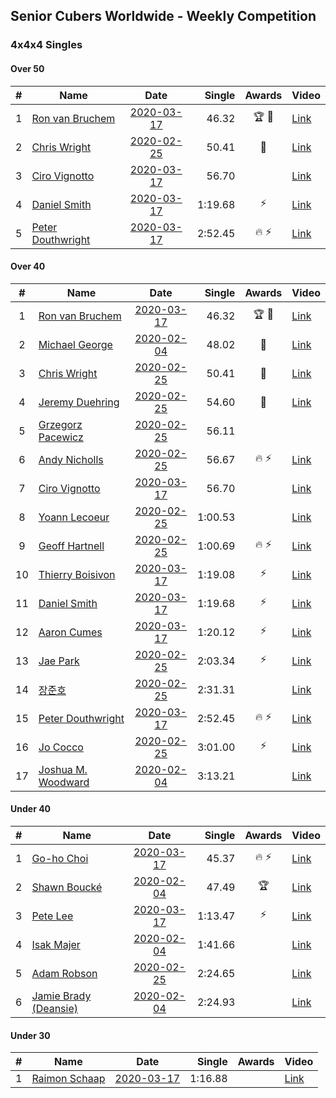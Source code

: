 ## Senior Cubers Worldwide - Weekly Competition
### 4x4x4 Singles

#### Over 50

| # | Name | Date | Single | Awards | Video |
| :--: | -- | :--: | --: | :--: | -- |
| 1 | [Ron van Bruchem](../persons/ron_van_bruchem.md) | [2020-03-17](2020-03-17.md) | 46.32 | 🏆 🥇 | [Link](https://www.facebook.com/events/211732526904866/permalink/216281769783275/) |
| 2 | [Chris Wright](../persons/chris_wright.md) | [2020-02-25](2020-02-25.md) | 50.41 | 🥈 | [Link](https://www.facebook.com/events/805797596592397/permalink/808666752972148/) |
| 3 | [Ciro Vignotto](../persons/ciro_vignotto.md) | [2020-03-17](2020-03-17.md) | 56.70 |  | [Link](https://www.facebook.com/events/211732526904866/permalink/212061480205304/) |
| 4 | [Daniel Smith](../persons/daniel_smith.md) | [2020-03-17](2020-03-17.md) | 1:19.68 | ⚡ | [Link](https://www.facebook.com/events/211732526904866/permalink/215124999898952/) |
| 5 | [Peter Douthwright](../persons/peter_douthwright.md) | [2020-03-17](2020-03-17.md) | 2:52.45 | 🔥 ⚡ | [Link](https://www.facebook.com/events/211732526904866/permalink/216272266450892/) |

#### Over 40

| # | Name | Date | Single | Awards | Video |
| :--: | -- | :--: | --: | :--: | -- |
| 1 | [Ron van Bruchem](../persons/ron_van_bruchem.md) | [2020-03-17](2020-03-17.md) | 46.32 | 🏆 🥇 | [Link](https://www.facebook.com/events/211732526904866/permalink/216281769783275/) |
| 2 | [Michael George](../persons/michael_george.md) | [2020-02-04](2020-02-04.md) | 48.02 | 🥇 | [Link](https://www.facebook.com/michael.george.545/videos/10212920017115516/) |
| 3 | [Chris Wright](../persons/chris_wright.md) | [2020-02-25](2020-02-25.md) | 50.41 | 🥈 | [Link](https://www.facebook.com/events/805797596592397/permalink/808666752972148/) |
| 4 | [Jeremy Duehring](../persons/jeremy_duehring.md) | [2020-02-25](2020-02-25.md) | 54.60 | 🥉 | [Link](https://www.facebook.com/events/805797596592397/permalink/809541269551363/) |
| 5 | [Grzegorz Pacewicz](../persons/grzegorz_pacewicz.md) | [2020-02-25](2020-02-25.md) | 56.11 |  | |
| 6 | [Andy Nicholls](../persons/andy_nicholls.md) | [2020-02-25](2020-02-25.md) | 56.67 | 🔥 ⚡ | [Link](https://www.facebook.com/events/805797596592397/permalink/808258373012986/) |
| 7 | [Ciro Vignotto](../persons/ciro_vignotto.md) | [2020-03-17](2020-03-17.md) | 56.70 |  | [Link](https://www.facebook.com/events/211732526904866/permalink/212061480205304/) |
| 8 | [Yoann Lecoeur](../persons/yoann_lecoeur.md) | [2020-02-25](2020-02-25.md) | 1:00.53 |  | [Link](https://www.facebook.com/events/805797596592397/permalink/808608119644678/) |
| 9 | [Geoff Hartnell](../persons/geoff_hartnell.md) | [2020-02-25](2020-02-25.md) | 1:00.69 | 🔥 ⚡ | [Link](https://www.facebook.com/events/805797596592397/permalink/809463586225798/) |
| 10 | [Thierry Boisivon](../persons/thierry_boisivon.md) | [2020-03-17](2020-03-17.md) | 1:19.08 | ⚡ | [Link](https://www.facebook.com/events/211732526904866/permalink/216744453070340/) |
| 11 | [Daniel Smith](../persons/daniel_smith.md) | [2020-03-17](2020-03-17.md) | 1:19.68 | ⚡ | [Link](https://www.facebook.com/events/211732526904866/permalink/215124999898952/) |
| 12 | [Aaron Cumes](../persons/aaron_cumes.md) | [2020-03-17](2020-03-17.md) | 1:20.12 | ⚡ | [Link](https://www.facebook.com/events/211732526904866/permalink/213372033407582/) |
| 13 | [Jae Park](../persons/jae_park.md) | [2020-02-25](2020-02-25.md) | 2:03.34 | ⚡ | [Link](https://www.facebook.com/events/805797596592397/permalink/806066883232135/) |
| 14 | [장준호](../persons/장준호.md) | [2020-02-25](2020-02-25.md) | 2:31.31 |  | [Link](https://www.facebook.com/events/805797596592397/permalink/810015492837274/) |
| 15 | [Peter Douthwright](../persons/peter_douthwright.md) | [2020-03-17](2020-03-17.md) | 2:52.45 | 🔥 ⚡ | [Link](https://www.facebook.com/events/211732526904866/permalink/216272266450892/) |
| 16 | [Jo Cocco](../persons/jo_cocco.md) | [2020-02-25](2020-02-25.md) | 3:01.00 | ⚡ | [Link](https://www.facebook.com/events/805797596592397/permalink/809394926232664/) |
| 17 | [Joshua M. Woodward](../persons/joshua_m._woodward.md) | [2020-02-04](2020-02-04.md) | 3:13.21 |  | [Link](https://www.facebook.com/joshua.m.woodward.9/videos/10157599917355342/) |

#### Under 40

| # | Name | Date | Single | Awards | Video |
| :--: | -- | :--: | --: | :--: | -- |
| 1 | [Go-ho Choi](../persons/go-ho_choi.md) | [2020-03-17](2020-03-17.md) | 45.37 | 🔥 ⚡ | [Link](https://www.facebook.com/events/211732526904866/permalink/216400203104765/) |
| 2 | [Shawn Boucké](../persons/shawn_boucke.md) | [2020-02-04](2020-02-04.md) | 47.49 | 🏆 | [Link](https://www.facebook.com/groups/1604105099735401/permalink/2134991299980109/) |
| 3 | [Pete Lee](../persons/pete_lee.md) | [2020-03-17](2020-03-17.md) | 1:13.47 | ⚡ | [Link](https://www.facebook.com/events/211732526904866/permalink/216431523101633/) |
| 4 | [Isak Majer](../persons/isak_majer.md) | [2020-02-04](2020-02-04.md) | 1:41.66 |  | [Link](https://www.facebook.com/groups/1604105099735401/permalink/2139081646237741/) |
| 5 | [Adam Robson](../persons/adam_robson.md) | [2020-02-25](2020-02-25.md) | 2:24.65 |  | [Link](https://www.facebook.com/events/805797596592397/permalink/809621066210050/) |
| 6 | [Jamie Brady (Deansie)](../persons/jamie_brady.md) | [2020-02-04](2020-02-04.md) | 2:24.93 |  | [Link](https://www.facebook.com/groups/1604105099735401/permalink/2139163042896268/) |

#### Under 30

| # | Name | Date | Single | Awards | Video |
| :--: | -- | :--: | --: | :--: | -- |
| 1 | [Raimon Schaap](../persons/raimon_schaap.md) | [2020-03-17](2020-03-17.md) | 1:16.88 |  | [Link](https://www.facebook.com/events/211732526904866/permalink/214079323336853/) |


<!-- Global site tag (gtag.js) - Google Analytics -->
<script async src="https://www.googletagmanager.com/gtag/js?id=UA-86348435-3"></script>
<script>window.dataLayer = window.dataLayer || []; function gtag() {dataLayer.push(arguments);} gtag('js', new Date()); gtag('config', 'UA-86348435-3');</script>
